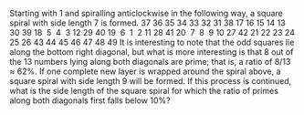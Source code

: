 
Starting with 1 and spiralling anticlockwise in the following way, a square spiral with side length 7 is formed.
37 36 35 34 33 32 31
38 17 16 15 14 13 30
39 18 &#160;5 &#160;4 &#160;3 12 29
40 19 &#160;6 &#160;1 &#160;2 11 28
41 20 &#160;7 &#160;8 &#160;9 10 27
42 21 22 23 24 25 26
43 44 45 46 47 48 49
It is interesting to note that the odd squares lie along the bottom right diagonal, but what is more interesting is that 8 out of the 13 numbers lying along both diagonals are prime; that is, a ratio of 8/13 &#8776; 62%.
If one complete new layer is wrapped around the spiral above, a square spiral with side length 9 will be formed. If this process is continued, what is the side length of the square spiral for which the ratio of primes along both diagonals first falls below 10%?
